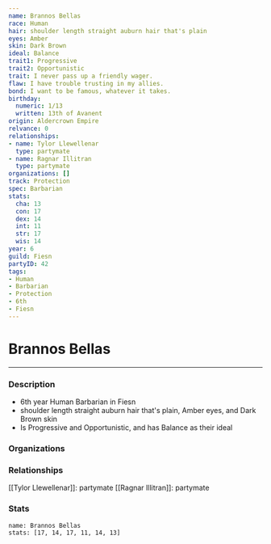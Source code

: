 ```yaml
---
name: Brannos Bellas
race: Human
hair: shoulder length straight auburn hair that's plain
eyes: Amber
skin: Dark Brown
ideal: Balance
trait1: Progressive
trait2: Opportunistic
trait: I never pass up a friendly wager.
flaw: I have trouble trusting in my allies.
bond: I want to be famous, whatever it takes.
birthday:
  numeric: 1/13
  written: 13th of Avanent
origin: Aldercrown Empire
relvance: 0
relationships:
- name: Tylor Llewellenar
  type: partymate
- name: Ragnar Illitran
  type: partymate
organizations: []
track: Protection
spec: Barbarian
stats:
  cha: 13
  con: 17
  dex: 14
  int: 11
  str: 17
  wis: 14
year: 6
guild: Fiesn
partyID: 42
tags:
- Human
- Barbarian
- Protection
- 6th
- Fiesn
---
```

# Brannos Bellas
---
### Description
- 6th year Human Barbarian in Fiesn
- shoulder length straight auburn hair that's plain, Amber eyes, and Dark Brown skin
- Is Progressive and Opportunistic, and has Balance as their ideal

### Organizations
### Relationships
[[Tylor Llewellenar]]: partymate
[[Ragnar Illitran]]: partymate
### Stats
```statblock
name: Brannos Bellas
stats: [17, 14, 17, 11, 14, 13]
```